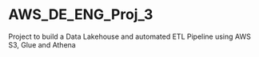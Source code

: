 # AWS_DE_ENG_Proj_3
Project to build a Data Lakehouse and automated ETL Pipeline using AWS S3, Glue and Athena  

